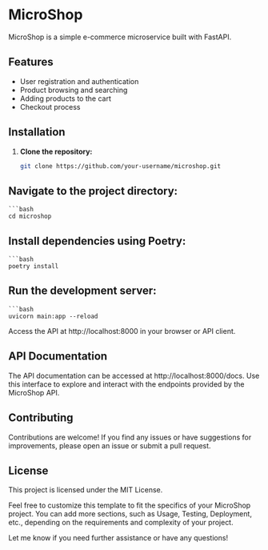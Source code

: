 # MicroShop

MicroShop is a simple e-commerce microservice built with FastAPI.

## Features

- User registration and authentication
- Product browsing and searching
- Adding products to the cart
- Checkout process

## Installation

1. **Clone the repository:**

   ```bash
   git clone https://github.com/your-username/microshop.git

## Navigate to the project directory:

    ```bash
    cd microshop
    
## Install dependencies using Poetry:

    ```bash
    poetry install

## Run the development server:

    ```bash
    uvicorn main:app --reload

Access the API at http://localhost:8000 in your browser or API client.

## API Documentation
The API documentation can be accessed at http://localhost:8000/docs. 
Use this interface to explore and interact with the endpoints provided by the MicroShop API.

## Contributing

Contributions are welcome! If you find any issues or have suggestions for improvements, 
please open an issue or submit a pull request.

## License

This project is licensed under the MIT License.

Feel free to customize this template to fit the specifics of your MicroShop project. 
You can add more sections, such as Usage, Testing, Deployment, etc., 
depending on the requirements and complexity of your project. 

Let me know if you need further assistance or have any questions!